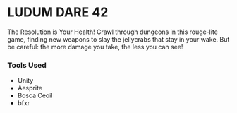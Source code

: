 # LUDUM DARE 42

The Resolution is Your Health! Crawl through dungeons in this rouge-lite game, finding new weapons to slay the jellycrabs
that stay in your wake. But be careful: the more damage you take, the less you can see!

###  Tools Used
 - Unity
 - Aesprite
 - Bosca Ceoil
 - bfxr